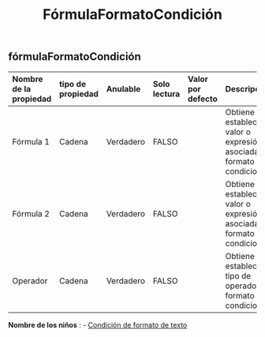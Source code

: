 ﻿---
title: FórmulaFormatoCondición
second_title: Aspose.Cells Cloud Documen
type: docs
url: /es/specification/model/formulaformatcondition/
description: "Aspose.Cells Especificación del modelo de nube: FormulaFormatCondition. Maneje sin esfuerzo Excel y otros documentos de hoja de cálculo con funciones como abrir, generar, editar, dividir, fusionar, comparar y convertir."
kwords: Excel, Office, hoja de cálculo, nube REST API, FormulaFormatCondition
weight: 50
---
## **fórmulaFormatoCondición**

 

| Nombre de la propiedad| tipo de propiedad| Anulable| Solo lectura| Valor por defecto| Descripción|
|:- |:- |:- |:- |:- |:- |
| Fórmula 1| Cadena| Verdadero| FALSO|| Obtiene y establece el valor o expresión asociada al formato condicional.|
| Fórmula 2| Cadena| Verdadero| FALSO|| Obtiene y establece el valor o expresión asociada al formato condicional.|
| Operador| Cadena| Verdadero| FALSO|| Obtiene y establece el tipo de operador de formato condicional.|

**Nombre de los niños** : 
	-  [Condición de formato de texto](textformatcondition) 
